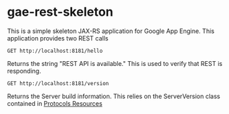gae-rest-skeleton
=============================

This is a simple skeleton JAX-RS application for Google App Engine.  This application provides
two REST calls

```GET http://localhost:8181/hello```

Returns the string "REST API is available."  This is used to verify that REST is responding.


```GET http://localhost:8181/version```

Returns the Server build information.  This relies on the ServerVersion class contained 
in [Protocols Resources](https://github.com/deege/protocols-resources)
